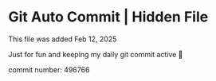 # Git Auto Commit | Hidden File

This file was added Feb 12, 2025

Just for fun and keeping my daily git commit active 🤪

commit number: 496766
